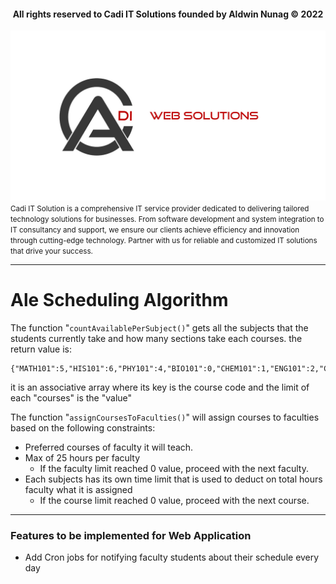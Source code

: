 
<center>
    <h4>All rights reserved to Cadi IT Solutions founded by Aldwin Nunag &copy; 2022</h4>
    <img src="images/CADITISOL.jpg">
</center>
<small>Cadi IT Solution is a comprehensive IT service provider dedicated to delivering tailored technology solutions for businesses. From software development and system integration to IT consultancy and support, we ensure our clients achieve efficiency and innovation through cutting-edge technology. 
Partner with us for reliable and customized IT solutions that drive your success.</small>

<hr>

<h1>Ale Scheduling Algorithm</h1>

The function "`countAvailablePerSubject()`" gets all the subjects that the students currently take and how many sections take each courses.
the return value is:

    {"MATH101":5,"HIS101":6,"PHY101":4,"BIO101":0,"CHEM101":1,"ENG101":2,"CS101":0,"ECO101":3,"STAT101":3,"PROG101":2,"6APPDEV":6}

it is an associative array where its key is the course code and the limit of each "courses" is the "value"

The function "<code>assignCoursesToFaculties()</code>" will assign courses to faculties based on the following constraints:
    <ul>
        <li>Preferred courses of faculty it will teach.</li>
        <li>
            Max of 25 hours per faculty
            <ul>
                <li>If the faculty limit reached 0 value, proceed with the next faculty.</li>
            </ul>
        </li>
        <li>
            Each subjects has its own time limit that is used to deduct on total hours faculty what it is assigned
            <ul>
            <li>If the course limit reached 0 value, proceed with the next course.</li>
            </ul>
        </li>
    </ul>

<hr>

<h3>Features to be implemented for Web Application</h3> 
<ul>
    <li>Add Cron jobs for notifying faculty students about their schedule every day</li>

[//]: # (    <li></li>)
</ul>